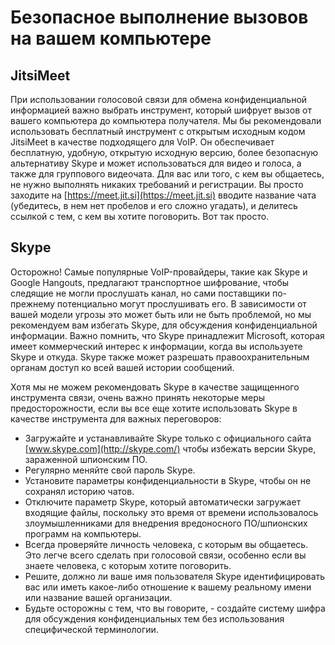 [Title]: # (Безопасное выполнение вызовов на вашем компьютере)
[Order]: # (3)

# Безопасное выполнение вызовов на вашем компьютере

## JitsiMeet

При использовании голосовой связи для обмена конфиденциальной информацией важно выбрать инструмент, который шифрует вызов от вашего компьютера до компьютера получателя. Мы бы рекомендовали использовать бесплатный инструмент с открытым исходным кодом JitsiMeet в качестве подходящего для VoIP. Он обеспечивает бесплатную, удобную, открытую исходную версию, более безопасную альтернативу Skype и может использоваться для видео и голоса, а также для группового видеочата. Для вас или того, с кем вы общаетесь, не нужно выполнять никаких требований и регистрации. Вы просто заходите на  [https://meet.jit.si](https://meet.jit.si) вводите название чата (убедитесь, в нем нет пробелов и его сложно угадать), и делитесь ссылкой с тем, с кем вы хотите поговорить. Вот так просто.

## Skype

Осторожно! Самые популярные VoIP-провайдеры, такие как Skype и Google Hangouts, предлагают транспортное шифрование, чтобы следящие не могли прослушать канал, но сами поставщики по-прежнему потенциально могут прослушивать его. В зависимости от вашей модели угрозы это может быть или не быть проблемой, но мы рекомендуем вам избегать Skype, для обсуждения конфиденциальной информации. Важно помнить, что Skype принадлежит Microsoft, которая имеет коммерческий интерес к информации, когда вы используете Skype и откуда. Skype также может разрешать правоохранительным органам доступ ко всей вашей истории сообщений.

Хотя мы не можем рекомендовать Skype в качестве защищенного инструмента связи, очень важно принять некоторые меры предосторожности, если вы все еще хотите использовать Skype в качестве инструмента для важных переговоров:

* Загружайте и устанавливайте Skype только с официального сайта  [www.skype.com](http://skype.com/) чтобы избежать версии Skype, зараженной шпионским ПО.
* Регулярно меняйте свой пароль Skype.
* Установите параметры конфиденциальности в Skype, чтобы он не сохранял историю чатов.
* Отключите параметр Skype, который автоматически загружает входящие файлы, поскольку это время от времени использовалось злоумышленниками для внедрения вредоносного ПО/шпионских программ на компьютеры.
* Всегда проверяйте личность человека, с которым вы общаетесь. Это легче всего сделать при голосовой связи, особенно если вы знаете человека, с которым хотите поговорить.
* Решите, должно ли ваше имя пользователя Skype идентифицировать вас или иметь какое-либо отношение к вашему реальному имени или название вашей организации.
* Будьте осторожны с тем, что вы говорите, - создайте систему шифра для обсуждения конфиденциальных тем без использования специфической терминологии.